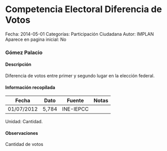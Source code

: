 Competencia Electoral Diferencia de Votos
=====

Fecha: 2014-05-01
Categorías: Participación Ciudadana
Autor: IMPLAN
Aparece en pagina inicial: No

### Gómez Palacio

#### Descripción

Diferencia de votos entre primer y segundo lugar en la elección federal.

#### Información recopilada

<table class="table table-hover table-bordered matriz">
  <thead>
    <tr><th>Fecha</th><th>Dato</th><th>Fuente</th><th>Notas</th></tr>
  </thead>
  <tbody>
    <tr><td class="centrado">01/07/2012</td><td class="derecha">5,784</td><td>INE-IEPCC</td><td></td></tr>
  </tbody>
</table>

Unidad: Cantidad.

#### Observaciones

Cantidad de votos
